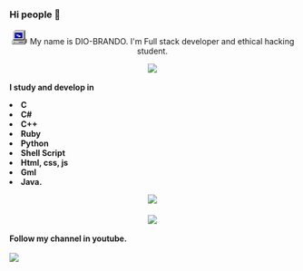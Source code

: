 ### Hi people 👋
<p align="center">
 <img src="https://github.com/TheDudeThatCode/TheDudeThatCode/blob/master/Assets/PC.gif"width="30px">
  <span>My name is DIO-BRANDO. I'm Full stack developer and ethical hacking student.</span>
</p>

<p align="center">
  <img src="https://itadakimasuanimes.files.wordpress.com/2018/09/kono-dio-da-gif-2.gif"width="300px">
</p>
<p align="left">
  <span><b>I study and develop in 
    <li>C 
    <li>C# 
    <li>C++
    <li>Ruby
    <li>Python
    <li>Shell Script
    <li> Html, css, js
    <li>Gml
    <li>Java.
    <b></li></span>
</p>

<p align="center">
  <img src="https://github-readme-stats.vercel.app/api?username=DioBruh&theme=aura&show_icons=true"width="450px"><br>
  <br>
  <img src="https://github-readme-stats.vercel.app/api/top-langs/?username=DioBruh&layout=compact&theme=aura"width"450px">
</p>

<span>Follow my channel in youtube.</span><br><br>
[![](https://img.shields.io/youtube/channel/subscribers/UC_M56PGDbhCmPV3ymhNL5xQ?style=plastic)](https://www.youtube.com/channel/UC_M56PGDbhCmPV3ymhNL5xQ)
